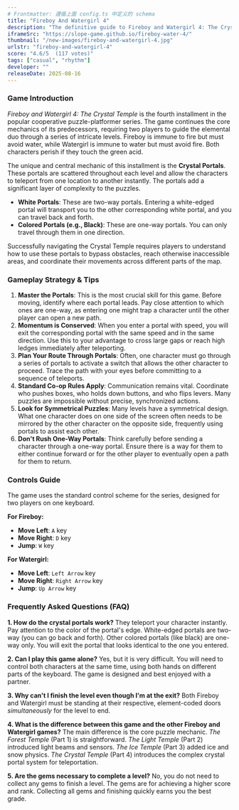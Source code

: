 ```yaml
---
# Frontmatter: 遵循上面 config.ts 中定义的 schema
title: "Fireboy And Watergirl 4"
description: "The definitive guide to Fireboy and Watergirl 4: The Crystal Temple. Learn to master the crystal portals with co-op strategies, puzzle tips, controls, and FAQs for this 2-player platformer."
iframeSrc: "https://slope-game.github.io/fireboy-water-4/"
thumbnail: "/new-images/fireboy-and-watergirl-4.jpg"
urlstr: "fireboy-and-watergirl-4"
score: "4.6/5  (117 votes)"
tags: ["casual", "rhythm"]
developer: ""
releaseDate: 2025-08-16
---
```





### **Game Introduction**

*Fireboy and Watergirl 4: The Crystal Temple* is the fourth installment in the popular cooperative puzzle-platformer series. The game continues the core mechanics of its predecessors, requiring two players to guide the elemental duo through a series of intricate levels. Fireboy is immune to fire but must avoid water, while Watergirl is immune to water but must avoid fire. Both characters perish if they touch the green acid.

The unique and central mechanic of this installment is the **Crystal Portals**. These portals are scattered throughout each level and allow the characters to teleport from one location to another instantly. The portals add a significant layer of complexity to the puzzles.

*   **White Portals**: These are two-way portals. Entering a white-edged portal will transport you to the other corresponding white portal, and you can travel back and forth.
*   **Colored Portals (e.g., Black)**: These are one-way portals. You can only travel through them in one direction.

Successfully navigating the Crystal Temple requires players to understand how to use these portals to bypass obstacles, reach otherwise inaccessible areas, and coordinate their movements across different parts of the map.

### **Gameplay Strategy & Tips**

1.  **Master the Portals**: This is the most crucial skill for this game. Before moving, identify where each portal leads. Pay close attention to which ones are one-way, as entering one might trap a character until the other player can open a new path.
2.  **Momentum is Conserved**: When you enter a portal with speed, you will exit the corresponding portal with the same speed and in the same direction. Use this to your advantage to cross large gaps or reach high ledges immediately after teleporting.
3.  **Plan Your Route Through Portals**: Often, one character must go through a series of portals to activate a switch that allows the other character to proceed. Trace the path with your eyes before committing to a sequence of teleports.
4.  **Standard Co-op Rules Apply**: Communication remains vital. Coordinate who pushes boxes, who holds down buttons, and who flips levers. Many puzzles are impossible without precise, synchronized actions.
5.  **Look for Symmetrical Puzzles**: Many levels have a symmetrical design. What one character does on one side of the screen often needs to be mirrored by the other character on the opposite side, frequently using portals to assist each other.
6.  **Don't Rush One-Way Portals**: Think carefully before sending a character through a one-way portal. Ensure there is a way for them to either continue forward or for the other player to eventually open a path for them to return.

### **Controls Guide**

The game uses the standard control scheme for the series, designed for two players on one keyboard.

**For Fireboy:**
*   **Move Left**: `A` key
*   **Move Right**: `D` key
*   **Jump**: `W` key

**For Watergirl:**
*   **Move Left**: `Left Arrow` key
*   **Move Right**: `Right Arrow` key
*   **Jump**: `Up Arrow` key

### **Frequently Asked Questions (FAQ)**

**1. How do the crystal portals work?**
They teleport your character instantly. Pay attention to the color of the portal's edge. White-edged portals are two-way (you can go back and forth). Other colored portals (like black) are one-way only. You will exit the portal that looks identical to the one you entered.

**2. Can I play this game alone?**
Yes, but it is very difficult. You will need to control both characters at the same time, using both hands on different parts of the keyboard. The game is designed and best enjoyed with a partner.

**3. Why can't I finish the level even though I'm at the exit?**
Both Fireboy and Watergirl must be standing at their respective, element-coded doors *simultaneously* for the level to end.

**4. What is the difference between this game and the other Fireboy and Watergirl games?**
The main difference is the core puzzle mechanic. *The Forest Temple* (Part 1) is straightforward. *The Light Temple* (Part 2) introduced light beams and sensors. *The Ice Temple* (Part 3) added ice and snow physics. *The Crystal Temple* (Part 4) introduces the complex crystal portal system for teleportation.

**5. Are the gems necessary to complete a level?**
No, you do not need to collect any gems to finish a level. The gems are for achieving a higher score and rank. Collecting all gems and finishing quickly earns you the best grade.

